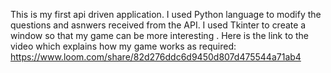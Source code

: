 This is my first api driven application. I used Python language to modify the questions and asnwers received from the API. I used Tkinter to create a window so that my game can be more interesting .
 Here is the link to the video  which explains how my game works as required: https://www.loom.com/share/82d276ddc6d9450d807d475544a71ab4
